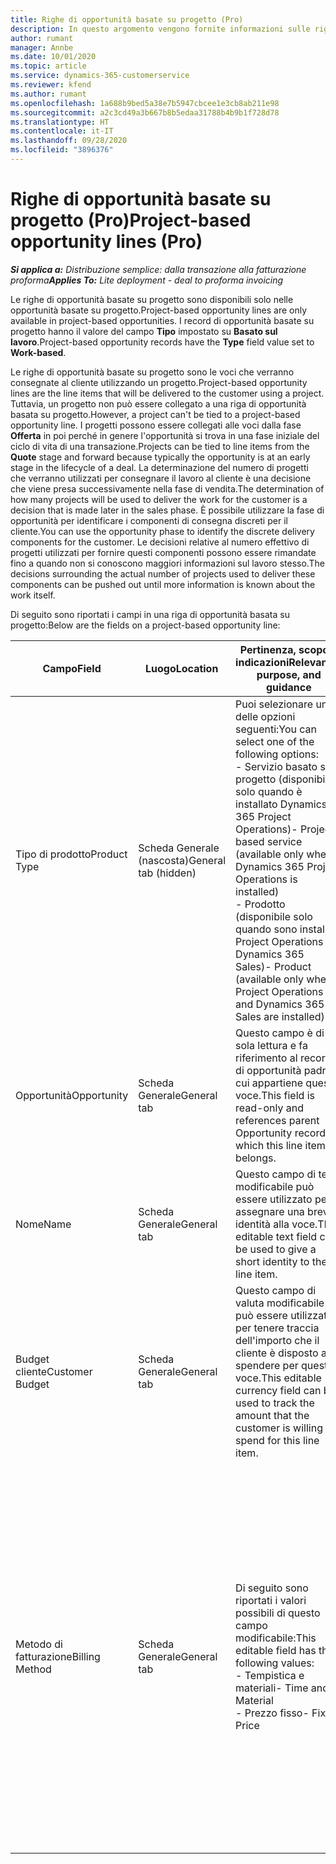 ```yaml
---
title: Righe di opportunità basate su progetto (Pro)
description: In questo argomento vengono fornite informazioni sulle righe di opportunità basate su progetto. (Pro)
author: rumant
manager: Annbe
ms.date: 10/01/2020
ms.topic: article
ms.service: dynamics-365-customerservice
ms.reviewer: kfend
ms.author: rumant
ms.openlocfilehash: 1a688b9bed5a38e7b5947cbcee1e3cb8ab211e98
ms.sourcegitcommit: a2c3cd49a3b667b8b5edaa31788b4b9b1f728d78
ms.translationtype: HT
ms.contentlocale: it-IT
ms.lasthandoff: 09/28/2020
ms.locfileid: "3896376"
---
```

# <a name="project-based-opportunity-lines-pro"></a><span data-ttu-id="0f618-104">Righe di opportunità basate su progetto (Pro)</span><span class="sxs-lookup"><span data-stu-id="0f618-104">Project-based opportunity lines (Pro)</span></span>

<span data-ttu-id="0f618-105">_**Si applica a:** Distribuzione semplice: dalla transazione alla fatturazione proforma_</span><span class="sxs-lookup"><span data-stu-id="0f618-105">_**Applies To:** Lite deployment - deal to proforma invoicing_</span></span>

<span data-ttu-id="0f618-106">Le righe di opportunità basate su progetto sono disponibili solo nelle opportunità basate su progetto.</span><span class="sxs-lookup"><span data-stu-id="0f618-106">Project-based opportunity lines are only available in project-based opportunities.</span></span> <span data-ttu-id="0f618-107">I record di opportunità basate su progetto hanno il valore del campo **Tipo** impostato su **Basato sul lavoro**.</span><span class="sxs-lookup"><span data-stu-id="0f618-107">Project-based opportunity records have the **Type** field value set to **Work-based**.</span></span>

<span data-ttu-id="0f618-108">Le righe di opportunità basate su progetto sono le voci che verranno consegnate al cliente utilizzando un progetto.</span><span class="sxs-lookup"><span data-stu-id="0f618-108">Project-based opportunity lines are the line items that will be delivered to the customer using a project.</span></span> <span data-ttu-id="0f618-109">Tuttavia, un progetto non può essere collegato a una riga di opportunità basata su progetto.</span><span class="sxs-lookup"><span data-stu-id="0f618-109">However, a project can't be tied to a project-based opportunity line.</span></span> <span data-ttu-id="0f618-110">I progetti possono essere collegati alle voci dalla fase **Offerta** in poi perché in genere l'opportunità si trova in una fase iniziale del ciclo di vita di una transazione.</span><span class="sxs-lookup"><span data-stu-id="0f618-110">Projects can be tied to line items from the **Quote** stage and forward because typically the opportunity is at an early stage in the lifecycle of a deal.</span></span> <span data-ttu-id="0f618-111">La determinazione del numero di progetti che verranno utilizzati per consegnare il lavoro al cliente è una decisione che viene presa successivamente nella fase di vendita.</span><span class="sxs-lookup"><span data-stu-id="0f618-111">The determination of how many projects will be used to deliver the work for the customer is a decision that is made later in the sales phase.</span></span> <span data-ttu-id="0f618-112">È possibile utilizzare la fase di opportunità per identificare i componenti di consegna discreti per il cliente.</span><span class="sxs-lookup"><span data-stu-id="0f618-112">You can use the opportunity phase to identify the discrete delivery components for the customer.</span></span> <span data-ttu-id="0f618-113">Le decisioni relative al numero effettivo di progetti utilizzati per fornire questi componenti possono essere rimandate fino a quando non si conoscono maggiori informazioni sul lavoro stesso.</span><span class="sxs-lookup"><span data-stu-id="0f618-113">The decisions surrounding the actual number of projects used to deliver these components can be pushed out until more information is known about the work itself.</span></span>

<span data-ttu-id="0f618-114">Di seguito sono riportati i campi in una riga di opportunità basata su progetto:</span><span class="sxs-lookup"><span data-stu-id="0f618-114">Below are the fields on a project-based opportunity line:</span></span>

| <span data-ttu-id="0f618-115">**Campo**</span><span class="sxs-lookup"><span data-stu-id="0f618-115">**Field**</span></span> | <span data-ttu-id="0f618-116">**Luogo**</span><span class="sxs-lookup"><span data-stu-id="0f618-116">**Location**</span></span> | <span data-ttu-id="0f618-117">**Pertinenza, scopo e indicazioni**</span><span class="sxs-lookup"><span data-stu-id="0f618-117">**Relevance, purpose, and guidance**</span></span> | <span data-ttu-id="0f618-118">**Impatto downstream**</span><span class="sxs-lookup"><span data-stu-id="0f618-118">**Downstream impact**</span></span> |
| --- | --- | --- | --- |
| <span data-ttu-id="0f618-119">Tipo di prodotto</span><span class="sxs-lookup"><span data-stu-id="0f618-119">Product Type</span></span> | <span data-ttu-id="0f618-120">Scheda Generale (nascosta)</span><span class="sxs-lookup"><span data-stu-id="0f618-120">General tab (hidden)</span></span> | <span data-ttu-id="0f618-121">Puoi selezionare una delle opzioni seguenti:</span><span class="sxs-lookup"><span data-stu-id="0f618-121">You can select one of the following options:</span></span></br><span data-ttu-id="0f618-122">- Servizio basato sul progetto (disponibile solo quando è installato Dynamics 365 Project Operations)</span><span class="sxs-lookup"><span data-stu-id="0f618-122">- Project-based service (available only when Dynamics 365 Project Operations is installed)</span></span></br><span data-ttu-id="0f618-123">- Prodotto (disponibile solo quando sono installati Project Operations e Dynamics 365 Sales)</span><span class="sxs-lookup"><span data-stu-id="0f618-123">- Product (available only when Project Operations and Dynamics 365 Sales are installed)</span></span> | <span data-ttu-id="0f618-124">Il valore di questo campo è impostato su **Servizio basato sul progetto** quando si crea una riga di opportunità basata su progetto dalla griglia delle righe basate su progetto nell'opportunità.</span><span class="sxs-lookup"><span data-stu-id="0f618-124">The value of this field is set to **Project-based service** when you create a project-based opportunity line from the project-based lines grid on the Opportunity.</span></span> <br> <span data-ttu-id="0f618-125">Se modifichi o sostituisci questo valore, la funzionalità del progetto non sarà abilitata sulle voci basate su progetto.</span><span class="sxs-lookup"><span data-stu-id="0f618-125">If you change or override this value, the project functionality won't be enabled on your project-based line items.</span></span> |
| <span data-ttu-id="0f618-126">Opportunità</span><span class="sxs-lookup"><span data-stu-id="0f618-126">Opportunity</span></span> | <span data-ttu-id="0f618-127">Scheda Generale</span><span class="sxs-lookup"><span data-stu-id="0f618-127">General tab</span></span> | <span data-ttu-id="0f618-128">Questo campo è di sola lettura e fa riferimento al record di opportunità padre a cui appartiene questa voce.</span><span class="sxs-lookup"><span data-stu-id="0f618-128">This field is read-only and references parent Opportunity record to which this line item belongs.</span></span> | <span data-ttu-id="0f618-129">Non vi è alcun impatto downstream da questo campo.</span><span class="sxs-lookup"><span data-stu-id="0f618-129">There is no downstream impact from this field.</span></span> |
| <span data-ttu-id="0f618-130">Nome</span><span class="sxs-lookup"><span data-stu-id="0f618-130">Name</span></span> | <span data-ttu-id="0f618-131">Scheda Generale</span><span class="sxs-lookup"><span data-stu-id="0f618-131">General tab</span></span> | <span data-ttu-id="0f618-132">Questo campo di testo modificabile può essere utilizzato per assegnare una breve identità alla voce.</span><span class="sxs-lookup"><span data-stu-id="0f618-132">This editable text field can be used to give a short identity to the line item.</span></span> | <span data-ttu-id="0f618-133">Questo valore viene riportato nella riga dell'offerta quando si crea un'offerta da questa opportunità.</span><span class="sxs-lookup"><span data-stu-id="0f618-133">This value is carried over to the quote line when you create a quote from this opportunity.</span></span> |
| <span data-ttu-id="0f618-134">Budget cliente</span><span class="sxs-lookup"><span data-stu-id="0f618-134">Customer Budget</span></span> | <span data-ttu-id="0f618-135">Scheda Generale</span><span class="sxs-lookup"><span data-stu-id="0f618-135">General tab</span></span> | <span data-ttu-id="0f618-136">Questo campo di valuta modificabile può essere utilizzato per tenere traccia dell'importo che il cliente è disposto a spendere per questa voce.</span><span class="sxs-lookup"><span data-stu-id="0f618-136">This editable currency field can be used to track the amount that the customer is willing to spend for this line item.</span></span> | <span data-ttu-id="0f618-137">Questo valore viene riportato nel campo corrispondente della riga dell'offerta quando si crea un'offerta da questa opportunità.</span><span class="sxs-lookup"><span data-stu-id="0f618-137">This value is carried over to the corresponding field on the quote line when you create a quote from this opportunity.</span></span> |
| <span data-ttu-id="0f618-138">Metodo di fatturazione</span><span class="sxs-lookup"><span data-stu-id="0f618-138">Billing Method</span></span> | <span data-ttu-id="0f618-139">Scheda Generale</span><span class="sxs-lookup"><span data-stu-id="0f618-139">General tab</span></span> | <span data-ttu-id="0f618-140">Di seguito sono riportati i valori possibili di questo campo modificabile:</span><span class="sxs-lookup"><span data-stu-id="0f618-140">This editable field has the following values:</span></span></br><span data-ttu-id="0f618-141">- Tempistica e materiali</span><span class="sxs-lookup"><span data-stu-id="0f618-141">- Time and Material</span></span></br><span data-ttu-id="0f618-142">- Prezzo fisso</span><span class="sxs-lookup"><span data-stu-id="0f618-142">- Fixed Price</span></span> | <span data-ttu-id="0f618-143">Questo valore viene riportato nel campo corrispondente della riga dell'offerta quando si crea un'offerta da questa opportunità.</span><span class="sxs-lookup"><span data-stu-id="0f618-143">This value is carried over to the corresponding field on the quote line when you create a quote from this opportunity.</span></span> <span data-ttu-id="0f618-144">Dopo aver creato la riga dell'offerta, il campo è bloccato e non può essere modificato.</span><span class="sxs-lookup"><span data-stu-id="0f618-144">After the quote line is created, the field is locked and can't be changed.</span></span> <span data-ttu-id="0f618-145">Assegna un valore a questo campo nel modo più accurato possibile.</span><span class="sxs-lookup"><span data-stu-id="0f618-145">Assign this field value as accurately as possible.</span></span> <span data-ttu-id="0f618-146">Se è necessario modificare il valore di questo campo nella riga dell'offerta, elimina e ricrea la riga dell'offerta.</span><span class="sxs-lookup"><span data-stu-id="0f618-146">If you need to change the value of this field on the quote line, delete and re-create the quote line.</span></span> |
